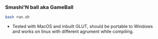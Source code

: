 ### Smashi'N ball aka GameBall

```bash
bash run.sh
```

* Tested with MacOS and inbuilt GLUT, should be portable to Windows and works on linux with different agrument while compiling.
